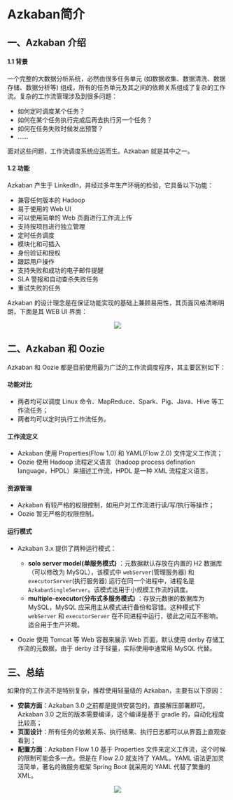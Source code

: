 # Azkaban简介


## 一、Azkaban 介绍

#### 1.1 背景

一个完整的大数据分析系统，必然由很多任务单元 (如数据收集、数据清洗、数据存储、数据分析等) 组成，所有的任务单元及其之间的依赖关系组成了复杂的工作流。复杂的工作流管理涉及到很多问题：

- 如何定时调度某个任务？
- 如何在某个任务执行完成后再去执行另一个任务？
- 如何在任务失败时候发出预警？
- ......

面对这些问题，工作流调度系统应运而生。Azkaban 就是其中之一。

#### 1.2 功能

Azkaban 产生于 LinkedIn，并经过多年生产环境的检验，它具备以下功能：

- 兼容任何版本的 Hadoop
- 易于使用的 Web UI
- 可以使用简单的 Web 页面进行工作流上传
- 支持按项目进行独立管理
- 定时任务调度
- 模块化和可插入
- 身份验证和授权
- 跟踪用户操作
- 支持失败和成功的电子邮件提醒
- SLA 警报和自动查杀失败任务
- 重试失败的任务

Azkaban 的设计理念是在保证功能实现的基础上兼顾易用性，其页面风格清晰明朗，下面是其 WEB UI 界面：

<div align="center"> <img  src="https://gitee.com/heibaiying/BigData-Notes/raw/master/pictures/azkaban-web.png"/> </div>

## 二、Azkaban 和 Oozie

Azkaban 和 Oozie 都是目前使用最为广泛的工作流调度程序，其主要区别如下：

#### 功能对比

- 两者均可以调度 Linux 命令、MapReduce、Spark、Pig、Java、Hive 等工作流任务；
- 两者均可以定时执行工作流任务。

#### 工作流定义

- Azkaban 使用 Properties(Flow 1.0) 和 YAML(Flow 2.0) 文件定义工作流；
- Oozie 使用 Hadoop 流程定义语言（hadoop process defination language，HPDL）来描述工作流，HPDL 是一种 XML 流程定义语言。

#### 资源管理

- Azkaban 有较严格的权限控制，如用户对工作流进行读/写/执行等操作；
- Oozie 暂无严格的权限控制。

#### 运行模式

+ Azkaban 3.x 提供了两种运行模式：
  + **solo server model(单服务模式)** ：元数据默认存放在内置的 H2 数据库（可以修改为 MySQL），该模式中 `webServer`(管理服务器) 和 `executorServer`(执行服务器) 运行在同一个进程中，进程名是 `AzkabanSingleServer`。该模式适用于小规模工作流的调度。
  + **multiple-executor(分布式多服务模式)** ：存放元数据的数据库为 MySQL，MySQL 应采用主从模式进行备份和容错。这种模式下 `webServer` 和 `executorServer` 在不同进程中运行，彼此之间互不影响，适合用于生产环境。

+ Oozie 使用 Tomcat 等 Web 容器来展示 Web 页面，默认使用 derby 存储工作流的元数据，由于 derby 过于轻量，实际使用中通常用 MySQL 代替。





## 三、总结

如果你的工作流不是特别复杂，推荐使用轻量级的 Azkaban，主要有以下原因：

+ **安装方面**：Azkaban 3.0 之前都是提供安装包的，直接解压部署即可。Azkaban 3.0 之后的版本需要编译，这个编译是基于 gradle 的，自动化程度比较高；
+ **页面设计**：所有任务的依赖关系、执行结果、执行日志都可以从界面上直观查看到；
+ **配置方面**：Azkaban Flow 1.0 基于 Properties 文件来定义工作流，这个时候的限制可能会多一点。但是在 Flow 2.0 就支持了 YAML。YAML 语法更加灵活简单，著名的微服务框架 Spring Boot 就采用的 YAML 代替了繁重的 XML。

 


<div align="center"> <img  src="https://gitee.com/heibaiying/BigData-Notes/raw/master/pictures/weixin-desc.png"/> </div>
